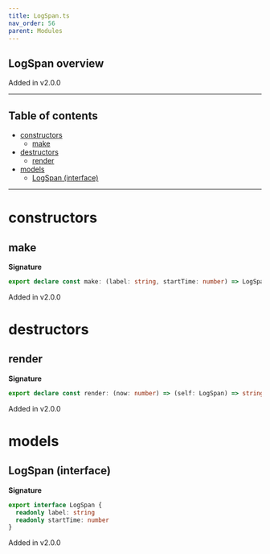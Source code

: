 ```yaml
---
title: LogSpan.ts
nav_order: 56
parent: Modules
---
```


## LogSpan overview

Added in v2.0.0

---

<h2 class="text-delta">Table of contents</h2>

- [constructors](#constructors)
  - [make](#make)
- [destructors](#destructors)
  - [render](#render)
- [models](#models)
  - [LogSpan (interface)](#logspan-interface)

---

# constructors

## make

**Signature**

```ts
export declare const make: (label: string, startTime: number) => LogSpan
```

Added in v2.0.0

# destructors

## render

**Signature**

```ts
export declare const render: (now: number) => (self: LogSpan) => string
```

Added in v2.0.0

# models

## LogSpan (interface)

**Signature**

```ts
export interface LogSpan {
  readonly label: string
  readonly startTime: number
}
```

Added in v2.0.0
